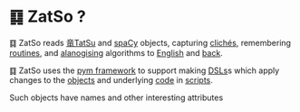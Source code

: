 # ䷃ ZatSo ?

䷃ ZatSo reads [竜TatSu](https://tatsu.readthedocs.io/en/stable/mini-tutorial.html?highlight=objects#object-models) and [spaCy](https://spacy.io/api/top-level) objects, capturing [clichés](https://pym.readthedocs.io/en/latest/parsing.html?highlight=clich%C3%A9#higher-level-structures), remembering [routines](https://tldp.org/LDP/abs/html/functions.html#FUNCTIONREF), and [alanogising](https://github.com/fargonauts) algorithms to [English](https://github.com/jalanb/pai/blob/master/bin/bai) and [back](https://github.com/jalanb/pysyte/blob/python3/pysyte/bash/git.py#L577).

䷃ ZatSo uses the [pym framework](https://pym.readthedocs.io/en/latest/renderers.html) to support making [DSLs](https://en.wikipedia.org/wiki/Domain-specific_language)s which apply changes to the [objects](https://tatsu.readthedocs.io/en/stable/mini-tutorial.html?highlight=objects#object-models) and underlying [code](https://pym.readthedocs.io/en/latest/parsing.html#higher-level-structures) in [scripts](https://github.com/jalanb/whyp/blob/v0.7.22/whyp.sh#L417).

Such objects have names and other interesting attributes
